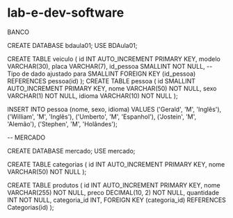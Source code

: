 # lab-e-dev-software

BANCO

CREATE DATABASE bdaula01;
USE BDAula01;

CREATE TABLE veiculo (
    id INT AUTO_INCREMENT PRIMARY KEY,
    modelo VARCHAR(30),
    placa VARCHAR(7),
    id_pessoa SMALLINT NOT NULL, -- Tipo de dado ajustado para SMALLINT
    FOREIGN KEY (id_pessoa) REFERENCES pessoa(id)
);
CREATE TABLE pessoa (
    id SMALLINT AUTO_INCREMENT PRIMARY KEY,
    nome VARCHAR(50) NOT NULL,
    sexo VARCHAR(1) NOT NULL,
    idioma VARCHAR(10) NOT NULL
);

INSERT INTO pessoa (nome, sexo, idioma)
VALUES
('Gerald', 'M', 'Inglês'),
('William', 'M', 'Inglês'),
('Umberto', 'M', 'Espanhol'),
('Jostein', 'M', 'Alemão'),
('Stephen', 'M', 'Holândes');

-- MERCADO

CREATE DATABASE mercado;
USE mercado;

CREATE TABLE categorias (
  id INT AUTO_INCREMENT PRIMARY KEY,
  nome VARCHAR(50) NOT NULL
  );

CREATE TABLE produtos (
  id INT AUTO_INCREMENT PRIMARY KEY,
    nome VARCHAR(255) NOT NULL,
    preco DECIMAL(10, 2) NOT NULL,
    quantidade INT NOT NULL,
    categoria_id INT,
    FOREIGN KEY (categoria_id) REFERENCES Categorias(id)
);
